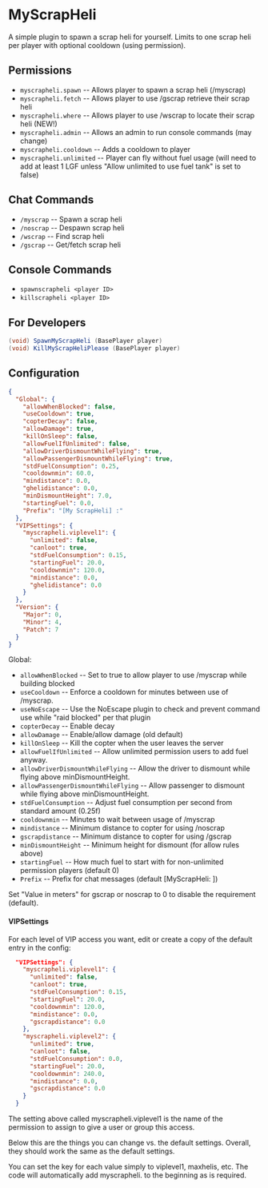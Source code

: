 # MyScrapHeli
A simple plugin to spawn a scrap heli for yourself. Limits to one scrap heli per player with optional cooldown (using permission).

## Permissions

- `myscrapheli.spawn` -- Allows player to spawn a scrap heli (/myscrap)
- `myscrapheli.fetch`    -- Allows player to use /gscrap retrieve their scrap heli
- `myscrapheli.where`    -- Allows player to use /wscrap to locate their scrap heli (NEW!)
- `myscrapheli.admin`  -- Allows an admin to run console commands (may change)
- `myscrapheli.cooldown` -- Adds a cooldown to player
- `myscrapheli.unlimited` -- Player can fly without fuel usage (will need to add at least 1 LGF unless "Allow unlimited to use fuel tank" is set to false)

## Chat Commands

- `/myscrap` -- Spawn a scrap heli
- `/noscrap` -- Despawn scrap heli
- `/wscrap`  -- Find scrap heli
- `/gscrap`  -- Get/fetch scrap heli

## Console Commands

- `spawnscrapheli <player ID>`
- `killscrapheli <player ID>`

## For Developers

```csharp
(void) SpawnMyScrapHeli (BasePlayer player)
(void) KillMyScrapHeliPlease (BasePlayer player)
```

## Configuration

```json
{
  "Global": {
    "allowWhenBlocked": false,
    "useCooldown": true,
    "copterDecay": false,
    "allowDamage": true,
    "killOnSleep": false,
    "allowFuelIfUnlimited": false,
    "allowDriverDismountWhileFlying": true,
    "allowPassengerDismountWhileFlying": true,
    "stdFuelConsumption": 0.25,
    "cooldownmin": 60.0,
    "mindistance": 0.0,
    "ghelidistance": 0.0,
    "minDismountHeight": 7.0,
    "startingFuel": 0.0,
    "Prefix": "[My ScrapHeli] :"
  },
  "VIPSettings": {
    "myscrapheli.viplevel1": {
      "unlimited": false,
      "canloot": true,
      "stdFuelConsumption": 0.15,
      "startingFuel": 20.0,
      "cooldownmin": 120.0,
      "mindistance": 0.0,
      "ghelidistance": 0.0
    }
  },
  "Version": {
    "Major": 0,
    "Minor": 4,
    "Patch": 7
  }
}
```

Global:

- `allowWhenBlocked` -- Set to true to allow player to use /myscrap while building blocked
- `useCooldown` -- Enforce a cooldown for minutes between use of /myscrap.
- `useNoEscape` -- Use the NoEscape plugin to check and prevent command use while "raid blocked" per that plugin
- `copterDecay` -- Enable decay
- `allowDamage` -- Enable/allow damage (old default)
- `killOnSleep` -- Kill the copter when the user leaves the server
- `allowFuelIfUnlimited` -- Allow unlimited permission users to add fuel anyway.
- `allowDriverDismountWhileFlying` -- Allow the driver to dismount while flying above minDismountHeight.
- `allowPassengerDismountWhileFlying` --  Allow passenger to dismount while flying above minDismountHeight.
- `stdFuelConsumption` -- Adjust fuel consumption per second from standard amount (0.25f)
- `cooldownmin` -- Minutes to wait between usage of /myscrap
- `mindistance` -- Minimum distance to copter for using /noscrap
- `gscrapdistance` -- Minimum distance to copter for using /gscrap
- `minDismountHeight` -- Minimum height for dismount (for allow rules above)
- `startingFuel` -- How much fuel to start with for non-unlimited permission players (default 0)
- `Prefix` -- Prefix for chat messages (default [MyScrapHeli: ])

Set "Value in meters" for gscrap or noscrap to 0 to disable the requirement (default).

#### VIPSettings

For each level of VIP access you want, edit or create a copy of the default entry in the config:

```json
  "VIPSettings": {
    "myscrapheli.viplevel1": {
      "unlimited": false,
      "canloot": true,
      "stdFuelConsumption": 0.15,
      "startingFuel": 20.0,
      "cooldownmin": 120.0,
      "mindistance": 0.0,
      "gscrapdistance": 0.0
    },
    "myscrapheli.viplevel2": {
      "unlimited": true,
      "canloot": false,
      "stdFuelConsumption": 0.0,
      "startingFuel": 20.0,
      "cooldownmin": 240.0,
      "mindistance": 0.0,
      "gscrapdistance": 0.0
    }
  }
```

The setting above called myscrapheli.viplevel1 is the name of the permission to assign to give a user or group this access.

Below this are the things you can change vs. the default settings.  Overall, they should work the same as the default settings.

You can set the key for each value simply to viplevel1, maxhelis, etc.  The code will automatically add myscrapheli. to the beginning as is required.

